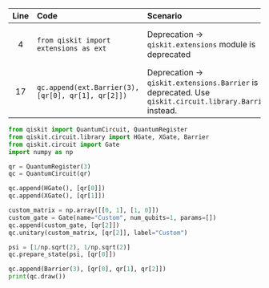 | Line | Code | Scenario | Reference | Artifact | Refactoring |
| :--: | :--- | :------- | :-------: | :------- | :---------- |
| 4 | `from qiskit import extensions as ext` | Deprecation -> `qiskit.extensions` module is deprecated | b59b6c93-54de-4dd3-a8d6-444dd1a6d494 | qiskit.extensions | `from qiskit.circuit.library import Barrier` |
| 17 | `qc.append(ext.Barrier(3), [qr[0], qr[1], qr[2]])` | Deprecation -> `qiskit.extensions.Barrier` is deprecated. Use `qiskit.circuit.library.Barrier` instead. | b59b6c93-54de-4dd3-a8d6-444dd1a6d494 | ext.Barrier | `qc.append(Barrier(3), [qr[0], qr[1], qr[2]])` |


```python
from qiskit import QuantumCircuit, QuantumRegister
from qiskit.circuit.library import HGate, XGate, Barrier
from qiskit.circuit import Gate
import numpy as np

qr = QuantumRegister(3)
qc = QuantumCircuit(qr)

qc.append(HGate(), [qr[0]])
qc.append(XGate(), [qr[1]])

custom_matrix = np.array([[0, 1], [1, 0]])
custom_gate = Gate(name="Custom", num_qubits=1, params=[])
qc.append(custom_gate, [qr[2]])
qc.unitary(custom_matrix, [qr[2]], label="Custom")

psi = [1/np.sqrt(2), 1/np.sqrt(2)]
qc.prepare_state(psi, [qr[0]])

qc.append(Barrier(3), [qr[0], qr[1], qr[2]])
print(qc.draw())
```